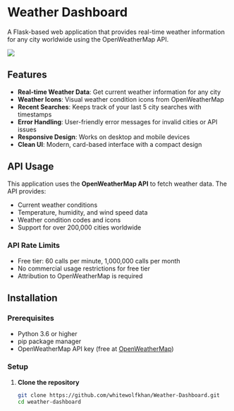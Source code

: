# Weather Dashboard

A Flask-based web application that provides real-time weather information for any city worldwide using the OpenWeatherMap API.

![<img width="432" height="608" alt="Screenshot (132)" src="https://github.com/user-attachments/assets/95e5be61-92a8-4595-bbfa-194b02113e84" />
](<img width="432" height="608" alt="Screenshot (132)" src="https://github.com/user-attachments/assets/6360a1eb-4bf9-4009-aa3b-cf7399db5e1c" />
) 

## Features

- **Real-time Weather Data**: Get current weather information for any city
- **Weather Icons**: Visual weather condition icons from OpenWeatherMap
- **Recent Searches**: Keeps track of your last 5 city searches with timestamps
- **Error Handling**: User-friendly error messages for invalid cities or API issues
- **Responsive Design**: Works on desktop and mobile devices
- **Clean UI**: Modern, card-based interface with a compact design

## API Usage

This application uses the **OpenWeatherMap API** to fetch weather data. The API provides:

- Current weather conditions
- Temperature, humidity, and wind speed data
- Weather condition codes and icons
- Support for over 200,000 cities worldwide

### API Rate Limits

- Free tier: 60 calls per minute, 1,000,000 calls per month
- No commercial usage restrictions for free tier
- Attribution to OpenWeatherMap is required

## Installation

### Prerequisites

- Python 3.6 or higher
- pip package manager
- OpenWeatherMap API key (free at [OpenWeatherMap](https://openweathermap.org/api))

### Setup

1. **Clone the repository**
   ```bash
   git clone https://github.com/whitewolfkhan/Weather-Dashboard.git
   cd weather-dashboard
   ```
